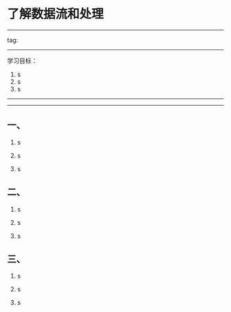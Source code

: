 # 了解数据流和处理
---
tag:


---
学习目标：
1. s
2. s
3. s

---


---
## 一、
1. s

2. s

3. s


## 二、
1. s

2. s

3. s

## 三、
1. s

2. s

3. s

